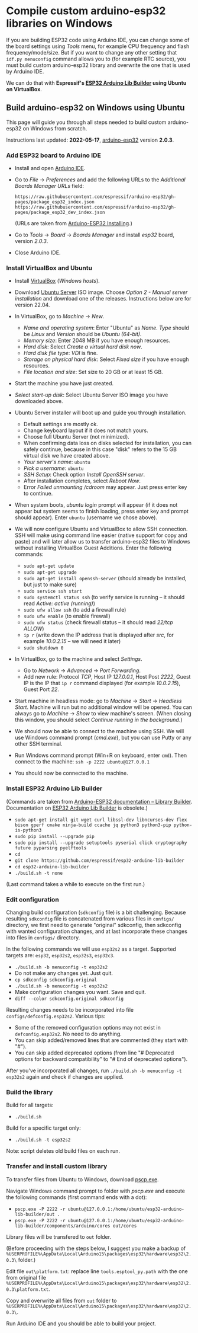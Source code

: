 # Compile custom arduino-esp32 libraries on Windows

If you are building ESP32 code using Arduino IDE, you can change some of the board settings using *Tools* menu, for example CPU frequency and flash frequency/mode/size. But if you want to change any other setting that `idf.py menuconfig` command allows you to (for example RTC source), you must build custom arduino-esp32 library and overwrite the one that is used by Arduino IDE.

We can do that with **Espressif's [ESP32 Arduino Lib Builder](https://github.com/espressif/esp32-arduino-lib-builder) using Ubuntu on VirtualBox**.

## Build arduino-esp32 on Windows using Ubuntu

This page will guide you through all steps needed to build custom arduino-esp32 on Windows from scratch.

Instructions last updated: **2022-05-17**, [arduino-esp32](https://github.com/espressif/arduino-esp32) version **2.0.3**.

### Add ESP32 board to Arduino IDE

* Install and open [Arduino IDE](https://www.arduino.cc/en/software).

* Go to *File* → *Preferences* and add the following URLs to the *Additional Boards Manager URLs* field:

	`https://raw.githubusercontent.com/espressif/arduino-esp32/gh-pages/package_esp32_index.json`
	`https://raw.githubusercontent.com/espressif/arduino-esp32/gh-pages/package_esp32_dev_index.json`

	(URLs are taken from [Arduino-ESP32 Installing](https://docs.espressif.com/projects/arduino-esp32/en/latest/installing.html).)

* Go to *Tools* → *Board* → *Boards Manager* and install *esp32* board, version *2.0.3*.

* Close Arduino IDE.

### Install VirtualBox and Ubuntu

* Install [VirtualBox](https://www.virtualbox.org/wiki/Downloads) (*Windows hosts*).

* Download [Ubuntu Server](https://ubuntu.com/download/server) ISO image. Choose *Option 2 - Manual server installation* and download one of the releases. Instructions below are for version 22.04.

* In VirtualBox, go to *Machine* → *New*.
	* *Name and operating system*: Enter "Ubuntu" as *Name*. *Type* should be *Linux* and *Version* should be *Ubuntu (64-bit)*.
	* *Memory size*: Enter 2048 MB if you have enough resources.
	* *Hard disk*: Select *Create a virtual hard disk now*.
	* *Hard disk file type*: *VDI* is fine.
	* *Storage on physical hard disk*: Select *Fixed size* if you have enough resources.
	* *File location and size*: Set size to 20 GB or at least 15 GB.

* Start the machine you have just created.

* *Select start-up disk*: Select Ubuntu Server ISO image you have downloaded above.

* Ubuntu Server installer will boot up and guide you through installation.
	* Default settings are mostly ok.
	* Change keyboard layout if it does not match yours.
	* Choose full Ubuntu Server (not minimized).
	* When confirming data loss on disks selected for installation, you can safely continue, because in this case "disk" refers to the 15 GB virtual disk we have created above.
	* *Your server's name*: `ubuntu`
	* *Pick a username*: `ubuntu`
	* *SSH Setup*: Check option *Install OpenSSH server*.
	* After installation completes, select *Reboot Now*.
	* Error *Failed unmounting /cdroom* may appear. Just press enter key to continue.

* When system boots, *ubuntu login* prompt will appear (if it does not appear but system seems to finish loading, press enter key and prompt should appear). Enter `ubuntu` (username we chose above).

* We will now configure Ubuntu and VirtualBox to allow SSH connection. SSH will make using command line easier (native support for copy and paste) and will later allow us to transfer arduino-esp32 files to Windows without installing VirtualBox Guest Additions. Enter the following commands:
	* `sudo apt-get update`
	* `sudo apt-get upgrade`
	* `sudo apt-get install openssh-server` (should already be installed, but just to make sure)
	* `sudo service ssh start`
	* `sudo systemctl status ssh` (to verify service is running – it should read *Active: active (running)*)
	* `sudo ufw allow ssh` (to add a firewall rule)
	* `sudo ufw enable` (to enable firewall)
	* `sudo ufw status` (check firewall status – it should read *22/tcp ALLOW*)
	* `ip r` (write down the IP address that is displayed after *src*, for example *10.0.2.15* – we will need it later)
	* `sudo shutdown 0`

* In VirtualBox, go to the machine and select *Settings*.
	* Go to *Network* → *Advanced* → *Port Forwarding*.
	* Add new rule: Protocol *TCP*, Host IP *127.0.0.1*, Host Post *2222*, Guest IP is the IP that `ip r` command displayed (for example *10.0.2.15*), Guest Port *22*.

* Start machine in headless mode: go to *Machine* → *Start* → *Headless Start*. Machine will run but no additional window will be opened. You can always go to *Machine* → *Show* to view machine's screen. (When closing this window, you should select *Continue running in the background*.)

* We should now be able to connect to the machine using SSH. We will use Windows command prompt (*cmd.exe*), but you can use Putty or any other SSH terminal.

* Run Windows command prompt (Win+R on keyboard, enter `cmd`). Then connect to the machine: `ssh -p 2222 ubuntu@127.0.0.1`

* You should now be connected to the machine.

### Install ESP32 Arduino Lib Builder

(Commands are taken from [Arduino-ESP32 documentation – Library Builder](https://docs.espressif.com/projects/arduino-esp32/en/latest/lib_builder.html). Documentation on [ESP32 Arduino Lib Builder](https://github.com/espressif/esp32-arduino-lib-builder/blob/master/README.md) is obsolete.)

* `sudo apt-get install git wget curl libssl-dev libncurses-dev flex bison gperf cmake ninja-build ccache jq python3 python3-pip python-is-python3`
* `sudo pip install --upgrade pip`
* `sudo pip install --upgrade setuptools pyserial click cryptography future pyparsing pyelftools`
* `cd`
* `git clone https://github.com/espressif/esp32-arduino-lib-builder`
* `cd esp32-arduino-lib-builder`
* `./build.sh -t none`

(Last command takes a while to execute on the first run.)

### Edit configuration

Changing build configuration (`sdkconfig` file) is a bit challenging. Because resulting `sdkconfig` file is concatenated from various files in `configs/` directory, we first need to generate "original" sdkconfig, then sdkconfig with wanted configuration changes, and at last incorporate these changes into files in `configs/` directory.

In the following commands we will use `esp32s2` as a target. Supported targets are: `esp32`, `esp32s2`, `esp32s3`, `esp32c3`.

* `./build.sh -b menuconfig -t esp32s2`
* Do not make any changes yet. Just quit.
* `cp sdkconfig sdkconfig.original`
* `./build.sh -b menuconfig -t esp32s2`
* Make configuration changes you want. Save and quit.
* `diff --color sdkconfig.original sdkconfig`

Resulting changes needs to be incorporated into file `configs/defconfig.esp32s2`. Various tips:
* Some of the removed configuration options may not exist in `defconfig.esp32s2`. No need to do anything.
* You can skip added/removed lines that are commented (they start with "#").
* You can skip added deprecated options (from line "# Deprecated options for backward compatibility" to "# End of deprecated options").

After you've incorporated all changes, run `./build.sh -b menuconfig -t esp32s2` again and check if changes are applied.

### Build the library

Build for all targets:
* `./build.sh`

Build for a specific target only:
* `./build.sh -t esp32s2`

Note: script deletes old build files on each run.

### Transfer and install custom library

To transfer files from Ubuntu to Windows, download [pscp.exe](https://www.chiark.greenend.org.uk/~sgtatham/putty/latest.html).

Navigate Windows command prompt to folder with *pscp.exe* and execute the following commands (first command ends with a dot):
* `pscp.exe -P 2222 -r ubuntu@127.0.0.1:/home/ubuntu/esp32-arduino-lib-builder/out .`
* `pscp.exe -P 2222 -r ubuntu@127.0.0.1:/home/ubuntu/esp32-arduino-lib-builder/components/arduino/cores out/cores`

Library files will be transfered to `out` folder.

(Before proceeding with the steps below, I suggest you make a backup of `%USERPROFILE%\AppData\Local\Arduino15\packages\esp32\hardware\esp32\2.0.3\` folder.)

Edit file `out\platform.txt`: replace line `tools.esptool_py.path` with the one from original file `%USERPROFILE%\AppData\Local\Arduino15\packages\esp32\hardware\esp32\2.0.3\platform.txt`.

Copy and overwrite all files from `out` folder to `%USERPROFILE%\AppData\Local\Arduino15\packages\esp32\hardware\esp32\2.0.3\`.

Run Arduino IDE and you should be able to build your project.
